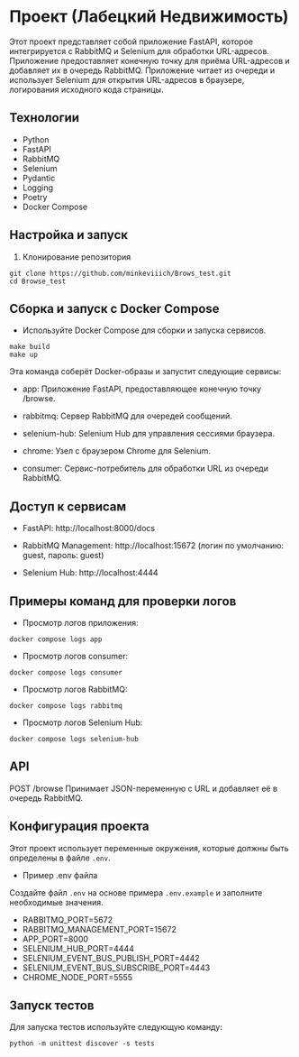 # Проект (Лабецкий Недвижимость)
Этот проект представляет собой приложение FastAPI, которое интегрируется с RabbitMQ и Selenium для обработки URL-адресов. Приложение предоставляет конечную точку для приёма URL-адресов и добавляет их в очередь RabbitMQ. Приложение читает из очереди и использует Selenium для открытия URL-адресов в браузере, логирования исходного кода страницы.

## Технологии
- Python
- FastAPI
- RabbitMQ
- Selenium
- Pydantic
- Logging
- Poetry
- Docker Compose

## Настройка и запуск

1. Клонирование репозитория
```
git clone https://github.com/minkeviiich/Brows_test.git
cd Browse_test
```

## Сборка и запуск с Docker Compose
- Используйте Docker Compose для сборки и запуска сервисов.
```
make build
make up
```

Эта команда соберёт Docker-образы и запустит следующие сервисы:

- app: Приложение FastAPI, предоставляющее конечную точку /browse.

- rabbitmq: Сервер RabbitMQ для очередей сообщений.

- selenium-hub: Selenium Hub для управления сессиями браузера.

- chrome: Узел с браузером Chrome для Selenium.

- consumer: Сервис-потребитель для обработки URL из очереди RabbitMQ.

##  Доступ к сервисам

- FastAPI: http://localhost:8000/docs

- RabbitMQ Management: http://localhost:15672 (логин по умолчанию: guest, пароль: guest)

- Selenium Hub: http://localhost:4444

## Примеры команд для проверки логов

- Просмотр логов приложения:
```
docker compose logs app
```

- Просмотр логов consumer:
```
docker compose logs consumer
```

- Просмотр логов RabbitMQ:
```
docker compose logs rabbitmq
```

- Просмотр логов Selenium Hub:
```
docker compose logs selenium-hub
```

## API

POST /browse
Принимает JSON-переменную с URL и добавляет её в очередь RabbitMQ.

## Конфигурация проекта

Этот проект использует переменные окружения, которые должны быть определены в файле `.env`.

- Пример .env файла

Создайте файл `.env` на основе примера `.env.example` и заполните необходимые значения.

- RABBITMQ_PORT=5672
- RABBITMQ_MANAGEMENT_PORT=15672
- APP_PORT=8000
- SELENIUM_HUB_PORT=4444
- SELENIUM_EVENT_BUS_PUBLISH_PORT=4442
- SELENIUM_EVENT_BUS_SUBSCRIBE_PORT=4443
- CHROME_NODE_PORT=5555

## Запуск тестов
Для запуска тестов используйте следующую команду:
```
python -m unittest discover -s tests
```
